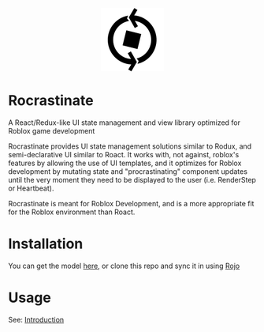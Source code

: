 <div align="center"><img src="Logo.png"></div>

# Rocrastinate
A React/Redux-like UI state management and view library optimized for Roblox game development

Rocrastinate provides UI state management solutions similar to Rodux, and semi-declarative UI similar to Roact. It works with, not against, roblox's features by allowing the use of UI templates, and it optimizes for Roblox development by mutating state and "procrastinating" component updates until the very moment they need to be displayed to the user (i.e. RenderStep or Heartbeat).

Rocrastinate is meant for Roblox Development, and is a more appropriate fit for the Roblox environment than Roact.

# Installation
You can get the model [here](https://www.roblox.com/library/3120304060/Rocrastinate), or clone this repo and sync it in using [Rojo](https://github.com/LPGhatguy/rojo)

# Usage
See: [Introduction](docs/1-1-introduction.md)

